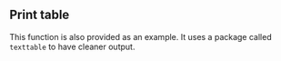 ## Print table

This function is also provided as an example.  It uses a package called `texttable` to have cleaner output.